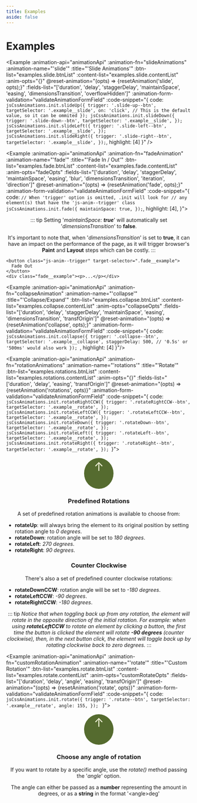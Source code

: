 ```yaml
---
title: Examples
aside: false
---
```


<script setup>
  import { onMounted, ref } from 'vue';
  import Example from '../.vitepress/components/Example.vue'
  import CodeSnippet from '../.vitepress/components/CodeSnippet.vue'
  import examples from './examples.json'

  import jsCssAnimations from '../../js-css-animations/js-css-animations.js';
  import '../../js-css-animations/js-animations.css';

  function toggleBtnTitle(btnList, idx) {
    const btnSelector = btnList[idx].class;
    const btn = document.querySelector(`.${btnSelector}`)
    const btnText = btnList[idx].text;

    btn.innerText = btn.innerText === btnText[0] ? btnText[1] ?? btnText[0] : btnText[0];
  }

  function toggleBtnHandler(animationName) {
    const btnList = examples[animationName].btnList;
    const btnCount = btnList.length;
    for (let i = 0; i < btnCount; i++) {
      toggleBtnTitle(btnList, i);
    }
  }

  function slideAnimations() {
    const complete = () => {
        toggleBtnHandler('slide');
      };

    jsCssAnimations.init.slideUp({
      trigger: `.${ examples.slide.btnList[0].class }`,
      complete,
    });

    jsCssAnimations.init.slideDown({
      trigger: `.${ examples.slide.btnList[1].class }`,
      complete,
    });

    jsCssAnimations.init.slideLeft({
      trigger: `.${ examples.slide.btnList[2].class }`,
      complete,
    });

    jsCssAnimations.init.slideRight({
      trigger: `.${ examples.slide.btnList[3].class }`,
      complete,
    });
  }

  const fadeOpts = {
      maintainSpace: true,
    }
  function fadeAnimation() {
    jsCssAnimations.init.fade({
      ...fadeOpts,
      complete: () => {
        toggleBtnHandler('fade');
      }
    })
  }

  const collapseOpts = {
      staggerDelay: '500ms',
  }
  function collapseAnimation() {
    jsCssAnimations.init.collapse({
      ...collapseOpts,
      trigger: `.${examples.collapse.btnList[0].class}`,
      complete: () => {
        toggleBtnHandler('collapse');
      }
    })
  }

  function rotationAnimations() {
    ['rotateRightCCW', 'rotateLeftCCW', 'rotateDown', 'rotateLeft', 'rotateRight'].forEach((animation, i) => {
      jsCssAnimations.init[animation]({
        trigger: `.${ examples.rotations.btnList[i].class }`,
        targetSelector: `.example__rotate`,
        complete: () => {
          toggleBtnHandler('rotations')
        }
      });
    })
  }

  const angleRef = ref(0);
  const customRotateOpts = {
    angle: 155
  }
  function customRotationAnimation(angle) {
    jsCssAnimations.init.rotate({
      trigger: '.rotate--btn',
      targetSelector: '.example__custom-rotate',
      ...customRotateOpts,
      complete: () => {
        toggleBtnHandler('rotate')
      }
    })
  }

  const validateAnimationFormField = {
    timePropertyValidation: val => val.match(/^(\d+|\d+\.\d+)(ms|s)?$/),
    blur: val => val.match(/^(\d+|\d+\.\d+)(px|rem|em)$/),
    easing: val => {
      const easingRegEx = /^(ease(-in|-out|-in-out)?|linear|cubic-bezier\((0|1|0.\d+), -?[\d\.]+, (0|1|0.\d+), -?[\d\.]+\)|step\((100|[0-9][0-9]|[0-9]),\s?(jump-start|jump-end|jump-none|jump-both|start|end)\)|step\(step-(start|end)\))$/;
      return val && val.match(easingRegEx)
    },
    duration: val => validateAnimationFormField.timePropertyValidation(val),
    delay: val => validateAnimationFormField.timePropertyValidation(val),
    staggerDelay: val => validateAnimationFormField.timePropertyValidation(val),
    angle: val => val.match(/^\-?(\d+|\d+\.\d+)(deg)?$/),
  }

  function resetAnimation(animName, {opts}) {
      const btnList = examples[animName].btnList;
      btnList.forEach(btn => {
        const triggerSelector = `.${btn.class}`;
        jsCssAnimations.end(triggerSelector);

        const defaultValue = {
          duration: '800ms',
          delay: '0ms',
          staggerDelay: '0ms',
          easing: 'cubic-bezier(0.455, 0.03, 0.515, 0.955)',
          blur: '0.5px',
          angle: '0deg'
        }

        const numberRegEx = opts.angle ? /^\-?(\d+|\d+\.\d+)$/ : /^(\d+|\d+\.\d+)$/;
        if (opts.maintainSpace) opts.dimensionsTransition = false;
        if (!validateAnimationFormField.blur(opts.blur)) opts.blur = defaultValue.blur;
        if (!validateAnimationFormField.easing(opts.easing))
          opts.easing = defaultValue.easing;
        ['duration', 'delay', 'staggerDelay'].forEach(prop => {
          if (opts[prop].match(numberRegEx)) opts[prop] = `${opts[prop]}ms`;
          else if (!validateAnimationFormField[prop](opts[prop])) {
            opts[prop] = defaultValue[prop];
          }
        });
        if (opts.angle) {
          if (!validateAnimationFormField.angle(opts.angle)) opts.angle = defaultValue.angle
          else if (opts.angle.match(numberRegEx)) opts.angle = Number(opts.angle); 
        }

        const animation = [ 'slide', 'rotations'].includes(animName)
          ? (triggerSelector.replace('--btn','')
            .replace(/-(\w)/,(l) => l.toUpperCase()).replace(/[-\.]/g,''))
          : animName;
        jsCssAnimations.init[animation]({
          trigger: triggerSelector,
          ...opts,
          complete: () => toggleBtnHandler(animName)
        });
        document.querySelector(triggerSelector).click();
      })
  }

  function animationApi() {
    return jsCssAnimations;
  }
</script>

# Examples

<Example
:animation-api="animationApi"
:animation-fn="slideAnimations"
:animation-name="'slide'"
:title="'Slide Animations'"
:btn-list="examples.slide.btnList"
:content-list="examples.slide.contentList"
:anim-opts="{}"
@reset-animation="(opts) => {resetAnimation('slide', opts);}"
:fields-list="['duration', 'delay', 'staggerDelay', 'maintainSpace', 'easing', 'dimensionsTransition', 'overflowHidden']"
:animation-form-validation="validateAnimationFormField"
:code-snippet="{
code: `jsCssAnimations.init.slideUp({
  trigger: '.slide-up--btn',
  targetSelector: '.example__slide',
  on: 'click', // This is the default value, so it can be ommited
});
jsCssAnimations.init.slideDown({
  trigger: '.slide-down--btn',
  targetSelector: '.example__slide',
});
jsCssAnimations.init.slideLeft({
  trigger: '.slide-left--btn',
  targetSelector: '.example__slide',
});
jsCssAnimations.init.slideRight({
  trigger: '.slide-right--btn',
  targetSelector: '.example__slide',
});`,
highlight: [4]
}"
/>

<Example
:animation-api="animationApi"
:animation-fn="fadeAnimation"
:animation-name="'fade'"
:title="'Fade In / Out'"
:btn-list="examples.fade.btnList"
:content-list="examples.fade.contentList"
:anim-opts="fadeOpts"
:fields-list="['duration', 'delay', 'staggerDelay', 'maintainSpace', 'easing', 'blur', 'dimensionsTransition', 'iteration', 'direction']"
@reset-animation="(opts) => {resetAnimation('fade', opts);}"
:animation-form-validation="validateAnimationFormField"
:code-snippet="{
code: `// When 'trigger' option is omitted, .init will look for
// any element(s) that have the 'js-anim--trigger' class
jsCssAnimations.init.fade({
  maintainSpace: true,
});`,
highlight: [4],
}">

<div class="align-center">

::: tip
Setting '_maintainSpace: **true**_' will automatically set '_dimensionsTransition_' to **false**.

It's important to note that, when '_dimensionsTransition_' is set to **true**, it can have an impact on the performance of the page, as it will trigger browser's **Paint** and **Layout** steps which can be costly.
:::

</div>

```html{1}
<button class="js-anim--trigger" target-selector=".fade__example">
  Fade Out
</button>
<div class="fade__example"><p>...</p></div>
```

</Example>

<Example
:animation-api="animationApi"
:animation-fn="collapseAnimation"
:animation-name="'collapse'"
:title="'Collapse/Expand'"
:btn-list="examples.collapse.btnList"
:content-list="examples.collapse.contentList"
:anim-opts="collapseOpts"
:fields-list="['duration', 'delay', 'staggerDelay', 'maintainSpace', 'easing', 'dimensionsTransition', 'transfOrigin']"
@reset-animation="(opts) => {resetAnimation('collapse', opts);}"
:animation-form-validation="validateAnimationFormField"
:code-snippet="{
code: `jsCssAnimations.init.collapse({
  trigger: '.collapse--btn',
  targetSelector: '.example__collapse',
  staggerDelay: 500, // '0.5s' or '500ms' would also work
});
`,
highlight: [4]
}"/>

<Example
:animation-api="animationApi"
:animation-fn="rotationAnimations"
:animation-name="'rotations'"
:title="'Rotate'"
:btn-list="examples.rotations.btnList"
:content-list="examples.rotations.contentList"
:anim-opts="{}"
:fields-list="['duration', 'delay', 'easing', 'transfOrigin']"
@reset-animation="(opts) => {resetAnimation('rotations', opts)}"
:animation-form-validation="validateAnimationFormField"
:code-snippet="{
code: `jsCssAnimations.init.rotateRightCCW({
  trigger: '.rotateRightCCW--btn',
  targetSelector: '.example__rotate',
});
jsCssAnimations.init.rotateLeftCCW({
  trigger: '.rotateLeftCCW--btn',
  targetSelector: '.example__rotate',
});
jsCssAnimations.init.rotateDown({
  trigger: '.rotateDown--btn',
  targetSelector: '.example__rotate',
});
jsCssAnimations.init.rotateLeft({
  trigger: '.rotateLeft--btn',
  targetSelector: '.example__rotate',
});
jsCssAnimations.init.rotateRight({
  trigger: '.rotateRight--btn',
  targetSelector: '.example__rotate',
});
`}">

<div class="rotation-example--wrapper">

<div class="example__rotate rotation-area">
  <p class="rotation-area--text">↑</p>
</div>

### Predefined Rotations

A set of predefined rotation animations is available to choose from:

- **rotateUp**: will always bring the element to its original position by setting rotation angle to _0 degrees_.
- **rotateDown**: rotation angle will be set to _180 degrees_.
- **rotateLeft**: _270 degrees_.
- **rotateRight**: _90 degrees_.

### Counter Clockwise

There's also a set of predefined counter clockwise rotations:

- **rotateDownCCW**: rotation angle will be set to _-180 degrees_.
- **rotateLeftCCW**: _-90 degrees_.
- **rotateRightCCW**: _-180 degrees_.

::: tip
_Notice that when toggling back up from any rotation, the element will rotate in the opposite direction of the initial rotation. For example: when using **rotateLeftCCW** to rotate an element by clicking a button, the first time the button is clicked the element will rotate **-90 degrees** (counter clockwise), then, in the next button click, the element will toggle back up by rotating clockwise back to zero degrees._
:::

</div>
</Example>

<Example
:animation-api="animationApi"
:animation-fn="customRotationAnimation"
:animation-name="'rotate'"
:title="'Custom Rotation'"
:btn-list="examples.rotate.btnList"
:content-list="examples.rotate.contentList"
:anim-opts="customRotateOpts"
:fields-list="['duration', 'delay', 'angle', 'easing', 'transfOrigin']"
@reset-animation="(opts) => {resetAnimation('rotate', opts)}"
:animation-form-validation="validateAnimationFormField"
:code-snippet="{
code: `jsCssAnimations.init.rotate({
  trigger: '.rotate--btn',
  targetSelector: '.example__rotate',
  angle: 155,
});
`
}">

<div class="rotation-example--wrapper">
  <div class="example__custom-rotate rotation-area">
    <p class="rotation-area--text">↑</p>
  </div>

### Choose any angle of rotation

If you want to rotate by a specific angle, use the _rotate()_ method passing the '_angle_' option.

The angle can either be passed as a **number** representing the amount in degrees, or as a **string** in the format '\<angle\>deg'

</div>

</Example>

<style scoped>
.rotation-example--wrapper, .align-center {
  text-align: center;
}

.rotation-example--wrapper ul {
  text-align: left;
}

.rotation-area {
  width: 5rem;
  height: 5rem;
  background-color: darkolivegreen;
  margin: 1rem auto;
  padding-top: 0.25em;
  border-radius: 50%;
  position: relative;
  z-index: -1;
}

.rotation-area--text {
  margin: 0;
  font-size: 2rem;
  color: beige;
  text-align: center;
}

input {
  width: 3rem;
  appearance: listbox;
  -webkit-appearance: listbox;
  text-align: center;
  border: 1px solid var(--vp-c-gray-dark-1);
  border-radius: 4px;
  padding: 0.2em 0.6em;
  margin-top: 10px;
  background-color: var(--vp-c-bg);
  transition: background-color 0.5s;
  touch-action: manipulation;
}

input:focus,
input:hover {
  border: 1px solid var(--vp-c-green-lighter);
}
</style>
